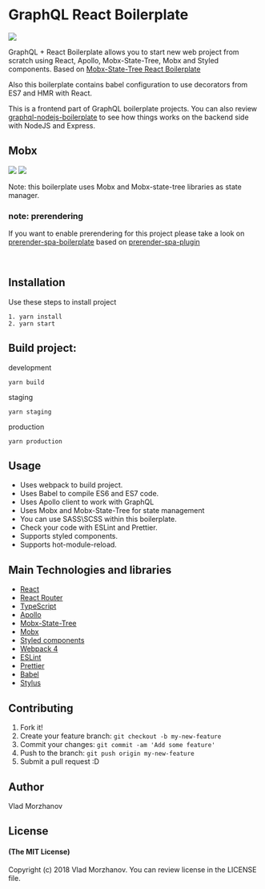 # GraphQL React Boilerplate

<img src="https://i.imgur.com/tBMoE7v.png"/>

GraphQL + React Boilerplate allows you to start new web project from scratch using React, Apollo, Mobx-State-Tree, Mobx and Styled components.
Based on <a href="https://github.com/VladMorzhanov/mst-react-boilerplate">Mobx-State-Tree React Boilerplate</a>

Also this boilerplate contains babel configuration to use decorators from ES7 and HMR with React.

This is a frontend part of GraphQL boilerplate projects. You can also review <a href="https://github.com/VladMorzhanov/graphql-nodejs-boilerplate">graphql-nodejs-boilerplate</a> to see how things works on the backend side with NodeJS and Express.

## Mobx

<img src="https://i.imgur.com/8sCeaLh.png"/> <img src="https://i.imgur.com/KhPlLuR.png"/>

Note: this boilerplate uses Mobx and Mobx-state-tree libraries as state manager.

### note: prerendering

If you want to enable prerendering for this project please take a look on <a href="https://github.com/VladMorzhanov/prerender-spa-boilerplate">prerender-spa-boilerplate</a> based on <a href="https://github.com/chrisvfritz/prerender-spa-plugin">prerender-spa-plugin</a>

&nbsp;
&nbsp;

## Installation

Use these steps to install project

```
1. yarn install
2. yarn start
```

## Build project:

development

```
yarn build
```

staging

```
yarn staging
```

production

```
yarn production
```

## Usage

- Uses webpack to build project.
- Uses Babel to compile ES6 and ES7 code.
- Uses Apollo client to work with GraphQL
- Uses Mobx and Mobx-State-Tree for state management
- You can use SASS\SCSS within this boilerplate.
- Check your code with ESLint and Prettier.
- Supports styled components.
- Supports hot-module-reload.

## Main Technologies and libraries

- <a href="https://reactjs.org/">React</a>
- <a href="https://reacttraining.com/react-router/">React Router</a>
- <a href="https://www.typescriptlang.org/">TypeScript</a>
- <a href="https://www.apollographql.com/">Apollo</a>
- <a href="https://github.com/mobxjs/mobx-state-tree">Mobx-State-Tree</a>
- <a href="https://github.com/mobxjs/mobx">Mobx</a>
- <a href="https://www.styled-components.com/">Styled components</a>
- <a href="https://webpack.js.org/">Webpack 4</a>
- <a href="https://eslint.org/">ESLint</a>
- <a href="https://github.com/prettier/prettier">Prettier</a>
- <a href="https://babeljs.io/">Babel</a>
- <a href="http://stylus-lang.com/">Stylus</a>

## Contributing

1.  Fork it!
2.  Create your feature branch: `git checkout -b my-new-feature`
3.  Commit your changes: `git commit -am 'Add some feature'`
4.  Push to the branch: `git push origin my-new-feature`
5.  Submit a pull request :D

## Author

Vlad Morzhanov

## License

#### (The MIT License)

Copyright (c) 2018 Vlad Morzhanov.
You can review license in the LICENSE file.
